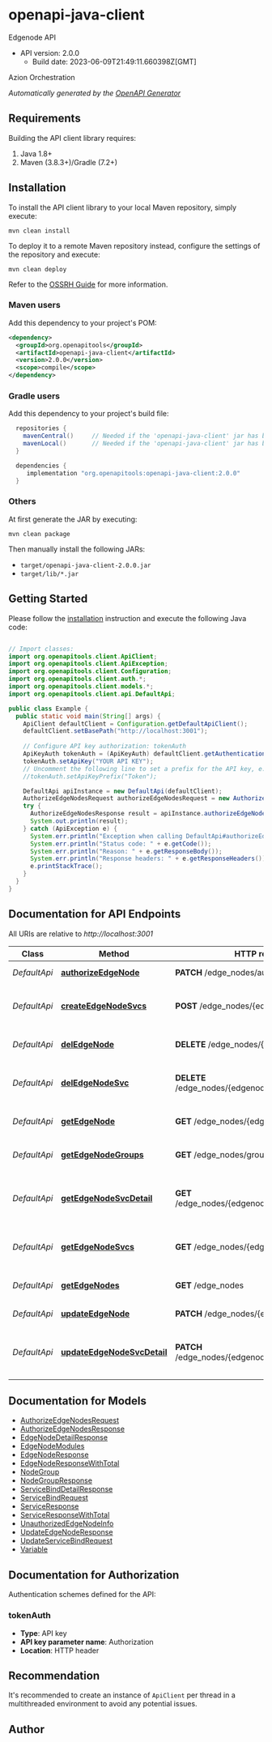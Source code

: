 # openapi-java-client

Edgenode API
- API version: 2.0.0
  - Build date: 2023-06-09T21:49:11.660398Z[GMT]

Azion Orchestration


*Automatically generated by the [OpenAPI Generator](https://openapi-generator.tech)*


## Requirements

Building the API client library requires:
1. Java 1.8+
2. Maven (3.8.3+)/Gradle (7.2+)

## Installation

To install the API client library to your local Maven repository, simply execute:

```shell
mvn clean install
```

To deploy it to a remote Maven repository instead, configure the settings of the repository and execute:

```shell
mvn clean deploy
```

Refer to the [OSSRH Guide](http://central.sonatype.org/pages/ossrh-guide.html) for more information.

### Maven users

Add this dependency to your project's POM:

```xml
<dependency>
  <groupId>org.openapitools</groupId>
  <artifactId>openapi-java-client</artifactId>
  <version>2.0.0</version>
  <scope>compile</scope>
</dependency>
```

### Gradle users

Add this dependency to your project's build file:

```groovy
  repositories {
    mavenCentral()     // Needed if the 'openapi-java-client' jar has been published to maven central.
    mavenLocal()       // Needed if the 'openapi-java-client' jar has been published to the local maven repo.
  }

  dependencies {
     implementation "org.openapitools:openapi-java-client:2.0.0"
  }
```

### Others

At first generate the JAR by executing:

```shell
mvn clean package
```

Then manually install the following JARs:

* `target/openapi-java-client-2.0.0.jar`
* `target/lib/*.jar`

## Getting Started

Please follow the [installation](#installation) instruction and execute the following Java code:

```java

// Import classes:
import org.openapitools.client.ApiClient;
import org.openapitools.client.ApiException;
import org.openapitools.client.Configuration;
import org.openapitools.client.auth.*;
import org.openapitools.client.models.*;
import org.openapitools.client.api.DefaultApi;

public class Example {
  public static void main(String[] args) {
    ApiClient defaultClient = Configuration.getDefaultApiClient();
    defaultClient.setBasePath("http://localhost:3001");
    
    // Configure API key authorization: tokenAuth
    ApiKeyAuth tokenAuth = (ApiKeyAuth) defaultClient.getAuthentication("tokenAuth");
    tokenAuth.setApiKey("YOUR API KEY");
    // Uncomment the following line to set a prefix for the API key, e.g. "Token" (defaults to null)
    //tokenAuth.setApiKeyPrefix("Token");

    DefaultApi apiInstance = new DefaultApi(defaultClient);
    AuthorizeEdgeNodesRequest authorizeEdgeNodesRequest = new AuthorizeEdgeNodesRequest(); // AuthorizeEdgeNodesRequest | 
    try {
      AuthorizeEdgeNodesResponse result = apiInstance.authorizeEdgeNode(authorizeEdgeNodesRequest);
      System.out.println(result);
    } catch (ApiException e) {
      System.err.println("Exception when calling DefaultApi#authorizeEdgeNode");
      System.err.println("Status code: " + e.getCode());
      System.err.println("Reason: " + e.getResponseBody());
      System.err.println("Response headers: " + e.getResponseHeaders());
      e.printStackTrace();
    }
  }
}

```

## Documentation for API Endpoints

All URIs are relative to *http://localhost:3001*

Class | Method | HTTP request | Description
------------ | ------------- | ------------- | -------------
*DefaultApi* | [**authorizeEdgeNode**](docs/DefaultApi.md#authorizeEdgeNode) | **PATCH** /edge_nodes/authorize | Authorize edge-node
*DefaultApi* | [**createEdgeNodeSvcs**](docs/DefaultApi.md#createEdgeNodeSvcs) | **POST** /edge_nodes/{edgenodeId}/services | Create an edge-node Service association
*DefaultApi* | [**delEdgeNode**](docs/DefaultApi.md#delEdgeNode) | **DELETE** /edge_nodes/{edgenodeId} | Delete edge-node by ID
*DefaultApi* | [**delEdgeNodeSvc**](docs/DefaultApi.md#delEdgeNodeSvc) | **DELETE** /edge_nodes/{edgenodeId}/services/{bindId} | Delete an edge-node Service association
*DefaultApi* | [**getEdgeNode**](docs/DefaultApi.md#getEdgeNode) | **GET** /edge_nodes/{edgenodeId} | Return edge-node by ID
*DefaultApi* | [**getEdgeNodeGroups**](docs/DefaultApi.md#getEdgeNodeGroups) | **GET** /edge_nodes/groups | Return edge-node groups
*DefaultApi* | [**getEdgeNodeSvcDetail**](docs/DefaultApi.md#getEdgeNodeSvcDetail) | **GET** /edge_nodes/{edgenodeId}/services/{bindId} | Return edge-node Service association by ID
*DefaultApi* | [**getEdgeNodeSvcs**](docs/DefaultApi.md#getEdgeNodeSvcs) | **GET** /edge_nodes/{edgenodeId}/services | Return edge-node Services association
*DefaultApi* | [**getEdgeNodes**](docs/DefaultApi.md#getEdgeNodes) | **GET** /edge_nodes | Return edge-nodes
*DefaultApi* | [**updateEdgeNode**](docs/DefaultApi.md#updateEdgeNode) | **PATCH** /edge_nodes/{edgenodeId} | Update edge-node
*DefaultApi* | [**updateEdgeNodeSvcDetail**](docs/DefaultApi.md#updateEdgeNodeSvcDetail) | **PATCH** /edge_nodes/{edgenodeId}/services/{bindId} | Update edge-node Service association by ID


## Documentation for Models

 - [AuthorizeEdgeNodesRequest](docs/AuthorizeEdgeNodesRequest.md)
 - [AuthorizeEdgeNodesResponse](docs/AuthorizeEdgeNodesResponse.md)
 - [EdgeNodeDetailResponse](docs/EdgeNodeDetailResponse.md)
 - [EdgeNodeModules](docs/EdgeNodeModules.md)
 - [EdgeNodeResponse](docs/EdgeNodeResponse.md)
 - [EdgeNodeResponseWithTotal](docs/EdgeNodeResponseWithTotal.md)
 - [NodeGroup](docs/NodeGroup.md)
 - [NodeGroupResponse](docs/NodeGroupResponse.md)
 - [ServiceBindDetailResponse](docs/ServiceBindDetailResponse.md)
 - [ServiceBindRequest](docs/ServiceBindRequest.md)
 - [ServiceResponse](docs/ServiceResponse.md)
 - [ServiceResponseWithTotal](docs/ServiceResponseWithTotal.md)
 - [UnauthorizedEdgeNodeInfo](docs/UnauthorizedEdgeNodeInfo.md)
 - [UpdateEdgeNodeResponse](docs/UpdateEdgeNodeResponse.md)
 - [UpdateServiceBindRequest](docs/UpdateServiceBindRequest.md)
 - [Variable](docs/Variable.md)


<a id="documentation-for-authorization"></a>
## Documentation for Authorization


Authentication schemes defined for the API:
<a id="tokenAuth"></a>
### tokenAuth

- **Type**: API key
- **API key parameter name**: Authorization
- **Location**: HTTP header


## Recommendation

It's recommended to create an instance of `ApiClient` per thread in a multithreaded environment to avoid any potential issues.

## Author



